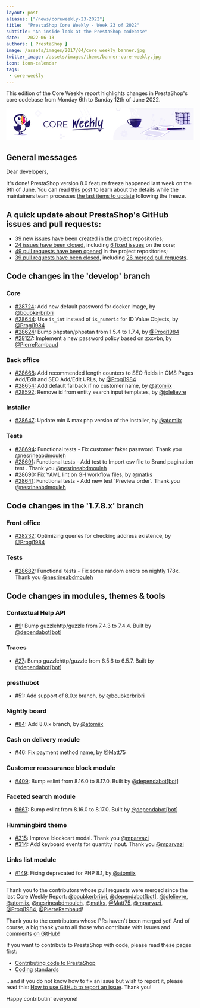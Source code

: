 ```yaml
---
layout: post
aliases: ["/news/coreweekly-23-2022"]
title:  "PrestaShop Core Weekly - Week 23 of 2022"
subtitle: "An inside look at the PrestaShop codebase"
date:   2022-06-13
authors: [ PrestaShop ]
image: /assets/images/2017/04/core_weekly_banner.jpg
twitter_image: /assets/images/theme/banner-core-weekly.jpg
icon: icon-calendar
tags:
 - core-weekly
---
```


This edition of the Core Weekly report highlights changes in PrestaShop's core codebase from Monday 6th to Sunday 12th of June 2022.

![Core Weekly banner](/assets/images/2018/12/banner-core-weekly.jpg)

## General messages

Dear developers,

It's done! PrestaShop version 8.0 feature freeze happened last week on the 9th of June. You can read [this post](https://build.prestashop.com/news/prestashop-feature-freeze-v8/) to learn about the details while the maintainers team processes [the last items to update](https://github.com/PrestaShop/PrestaShop/issues/28708) following the freeze.


## A quick update about PrestaShop's GitHub issues and pull requests:

- [39 new issues](https://github.com/search?q=org%3APrestaShop+is%3Apublic++-repo%3Aprestashop%2Fprestashop.github.io++is%3Aissue+created%3A2022-06-06..2022-06-12) have been created in the project repositories;
- [24 issues have been closed](https://github.com/search?q=org%3APrestaShop+is%3Apublic++-repo%3Aprestashop%2Fprestashop.github.io++is%3Aissue+closed%3A2022-06-06..2022-06-12), including [6 fixed issues](https://github.com/search?q=org%3APrestaShop+is%3Apublic++-repo%3Aprestashop%2Fprestashop.github.io++is%3Aissue+label%3Afixed+closed%3A2022-06-06..2022-06-12) on the core;
- [49 pull requests have been opened](https://github.com/search?q=org%3APrestaShop+is%3Apublic++-repo%3Aprestashop%2Fprestashop.github.io++is%3Apr+created%3A2022-06-06..2022-06-12) in the project repositories;
- [39 pull requests have been closed](https://github.com/search?q=org%3APrestaShop+is%3Apublic++-repo%3Aprestashop%2Fprestashop.github.io++is%3Apr+closed%3A2022-06-06..2022-06-12), including [26 merged pull requests](https://github.com/search?q=org%3APrestaShop+is%3Apublic++-repo%3Aprestashop%2Fprestashop.github.io++is%3Apr+merged%3A2022-06-06..2022-06-12).
        


## Code changes in the 'develop' branch


### Core
* [#28724](https://github.com/PrestaShop/PrestaShop/pull/28724): Add new default password for docker image, by [@boubkerbribri](https://github.com/boubkerbribri)
* [#28644](https://github.com/PrestaShop/PrestaShop/pull/28644): Use `is_int` instead of `is_numeric` for ID Value Objects, by [@Progi1984](https://github.com/Progi1984)
* [#28624](https://github.com/PrestaShop/PrestaShop/pull/28624): Bump phpstan/phpstan from 1.5.4 to 1.7.4, by [@Progi1984](https://github.com/Progi1984)
* [#28127](https://github.com/PrestaShop/PrestaShop/pull/28127): Implement a new password policy based on zxcvbn, by [@PierreRambaud](https://github.com/PierreRambaud)


### Back office
* [#28668](https://github.com/PrestaShop/PrestaShop/pull/28668): Add recommended length counters to SEO fields in CMS Pages Add/Edit and SEO Add/Edit URLs, by [@Progi1984](https://github.com/Progi1984)
* [#28654](https://github.com/PrestaShop/PrestaShop/pull/28654): Add default fallback if no customer name, by [@atomiix](https://github.com/atomiix)
* [#28592](https://github.com/PrestaShop/PrestaShop/pull/28592): Remove id from entity search input templates, by [@jolelievre](https://github.com/jolelievre)


### Installer
* [#28647](https://github.com/PrestaShop/PrestaShop/pull/28647): Update min & max php version of the installer, by [@atomiix](https://github.com/atomiix)


### Tests
* [#28694](https://github.com/PrestaShop/PrestaShop/pull/28694): Functional tests - Fix customer faker password. Thank you [@nesrineabdmouleh](https://github.com/nesrineabdmouleh)
* [#28691](https://github.com/PrestaShop/PrestaShop/pull/28691): Functional tests - Add test to Import csv file to Brand pagination test . Thank you [@nesrineabdmouleh](https://github.com/nesrineabdmouleh)
* [#28690](https://github.com/PrestaShop/PrestaShop/pull/28690): Fix YAML lint on GH workflow files, by [@matks](https://github.com/matks)
* [#28641](https://github.com/PrestaShop/PrestaShop/pull/28641): Functional tests - Add new test 'Preview order'. Thank you [@nesrineabdmouleh](https://github.com/nesrineabdmouleh)


## Code changes in the '1.7.8.x' branch


### Front office
* [#28232](https://github.com/PrestaShop/PrestaShop/pull/28232): Optimizing queries for checking address existence, by [@Progi1984](https://github.com/Progi1984)


### Tests
* [#28682](https://github.com/PrestaShop/PrestaShop/pull/28682): Functional tests - Fix some random errors on nightly 178x. Thank you [@nesrineabdmouleh](https://github.com/nesrineabdmouleh)


## Code changes in modules, themes & tools


### Contextual Help API
* [#9](https://github.com/PrestaShop/contextual-help-api/pull/9): Bump guzzlehttp/guzzle from 7.4.3 to 7.4.4. Built by [@dependabot[bot]](https://github.com/apps/dependabot)


### Traces
* [#27](https://github.com/PrestaShop/traces/pull/27): Bump guzzlehttp/guzzle from 6.5.6 to 6.5.7. Built by [@dependabot[bot]](https://github.com/apps/dependabot)


### presthubot
* [#51](https://github.com/PrestaShop/presthubot/pull/51): Add support of 8.0.x branch, by [@boubkerbribri](https://github.com/boubkerbribri)


### Nightly board
* [#84](https://github.com/PrestaShop/nightly-board/pull/84): Add 8.0.x branch, by [@atomiix](https://github.com/atomiix)


### Cash on delivery module
* [#46](https://github.com/PrestaShop/ps_cashondelivery/pull/46): Fix payment method name, by [@Matt75](https://github.com/Matt75)


### Customer reassurance block module
* [#409](https://github.com/PrestaShop/blockreassurance/pull/409): Bump eslint from 8.16.0 to 8.17.0. Built by [@dependabot[bot]](https://github.com/apps/dependabot)


### Faceted search module
* [#667](https://github.com/PrestaShop/ps_facetedsearch/pull/667): Bump eslint from 8.16.0 to 8.17.0. Built by [@dependabot[bot]](https://github.com/apps/dependabot)


### Hummingbird theme
* [#315](https://github.com/PrestaShop/hummingbird/pull/315): Improve blockcart modal. Thank you [@mparvazi](https://github.com/mparvazi)
* [#314](https://github.com/PrestaShop/hummingbird/pull/314): Add keyboard events for quantity input. Thank you [@mparvazi](https://github.com/mparvazi)


### Links list module
* [#149](https://github.com/PrestaShop/ps_linklist/pull/149): Fixing deprecated for PHP 8.1, by [@atomiix](https://github.com/atomiix)


<hr />

Thank you to the contributors whose pull requests were merged since the last Core Weekly Report: [@boubkerbribri](https://github.com/boubkerbribri), [@dependabot[bot]](https://github.com/apps/dependabot), [@jolelievre](https://github.com/jolelievre), [@atomiix](https://github.com/atomiix), [@nesrineabdmouleh](https://github.com/nesrineabdmouleh), [@matks](https://github.com/matks), [@Matt75](https://github.com/Matt75), [@mparvazi](https://github.com/mparvazi), [@Progi1984](https://github.com/Progi1984), [@PierreRambaud](https://github.com/PierreRambaud)!

Thank you to the contributors whose PRs haven't been merged yet! And of course, a big thank you to all those who contribute with issues and comments [on GitHub](https://github.com/PrestaShop/PrestaShop)!

If you want to contribute to PrestaShop with code, please read these pages first:

 * [Contributing code to PrestaShop](https://devdocs.prestashop.com/8/contribute/contribution-guidelines/)
 * [Coding standards](https://devdocs.prestashop.com/8/development/coding-standards/)

...and if you do not know how to fix an issue but wish to report it, please read this: [How to use GitHub to report an issue](https://devdocs.prestashop.com/8/contribute/contribute-reporting-issues/). Thank you!

Happy contributin' everyone!

